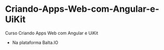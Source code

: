 # Criando-Apps-Web-com-Angular-e-UiKit
Curso Criando Apps Web com Angular e UiKit 
- Na plataforma Balta.IO
